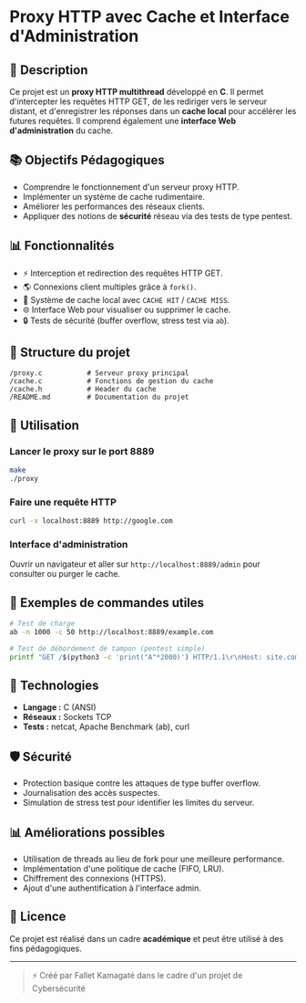 # Proxy HTTP avec Cache et Interface d'Administration

## 🌟 Description

Ce projet est un **proxy HTTP multithread** développé en **C**. Il permet d'intercepter les requêtes HTTP GET, de les rediriger vers le serveur distant, et d'enregistrer les réponses dans un **cache local** pour accélérer les futures requêtes. Il comprend également une **interface Web d'administration** du cache.

## 📚 Objectifs Pédagogiques

* Comprendre le fonctionnement d'un serveur proxy HTTP.
* Implémenter un système de cache rudimentaire.
* Améliorer les performances des réseaux clients.
* Appliquer des notions de **sécurité** réseau via des tests de type pentest.

## 📊 Fonctionnalités

* ⚡️ Interception et redirection des requêtes HTTP GET.
* 🌎 Connexions client multiples grâce à `fork()`.
* 📁 Système de cache local avec `CACHE HIT` / `CACHE MISS`.
* 🌐 Interface Web pour visualiser ou supprimer le cache.
* 🔒 Tests de sécurité (buffer overflow, stress test via `ab`).

## 📆 Structure du projet

```
/proxy.c           # Serveur proxy principal
/cache.c           # Fonctions de gestion du cache
/cache.h           # Header du cache
/README.md         # Documentation du projet
```

## 🚀 Utilisation

### Lancer le proxy sur le port 8889

```bash
make
./proxy
```

### Faire une requête HTTP

```bash
curl -x localhost:8889 http://google.com
```

### Interface d'administration

Ouvrir un navigateur et aller sur `http://localhost:8889/admin` pour consulter ou purger le cache.

## 🤝 Exemples de commandes utiles

```bash
# Test de charge
ab -n 1000 -c 50 http://localhost:8889/example.com

# Test de débordement de tampon (pentest simple)
printf "GET /$(python3 -c 'print("A"*2000)') HTTP/1.1\r\nHost: site.com\r\n\r\n" | nc localhost 8889
```

## 🔧 Technologies

* **Langage :** C (ANSI)
* **Réseaux :** Sockets TCP
* **Tests :** netcat, Apache Benchmark (ab), curl

## 🛡️ Sécurité

* Protection basique contre les attaques de type buffer overflow.
* Journalisation des accès suspectes.
* Simulation de stress test pour identifier les limites du serveur.

## 📊 Améliorations possibles

* Utilisation de threads au lieu de fork pour une meilleure performance.
* Implémentation d'une politique de cache (FIFO, LRU).
* Chiffrement des connexions (HTTPS).
* Ajout d'une authentification à l'interface admin.

## 📄 Licence

Ce projet est réalisé dans un cadre **académique** et peut être utilisé à des fins pédagogiques.

---

> ⚡ Créé par Fallet Kamagaté dans le cadre d'un projet de Cybersécurité
